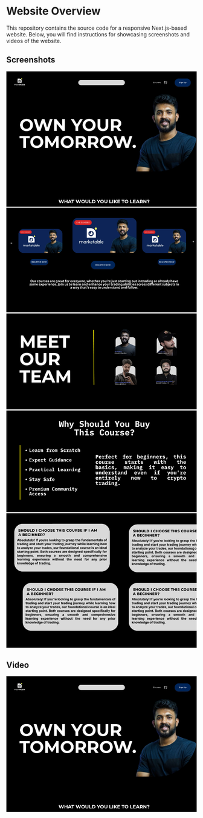 # Website Overview

This repository contains the source code for a responsive Next.js-based website. Below, you will find instructions for showcasing screenshots and videos of the website.



## Screenshots



![1](1.png)
![2](2.png)
![3](3.png)
![4](4.png)
![5](5.png)



## Video


[![Watch the video](1.png)](video.mp4)
```

